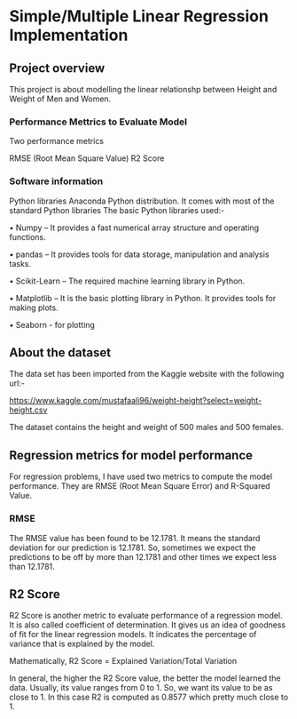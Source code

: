 # Simple/Multiple Linear Regression Implementation 

## Project overview
This project is about modelling the linear relationshp between Height and Weight of Men and Women.


### Performance Mettrics to Evaluate Model
Two performance metrics

RMSE (Root Mean Square Value)
R2 Score

### Software information
Python libraries
Anaconda Python distribution. It comes with most of the standard Python libraries The basic Python libraries used:-

• Numpy – It provides a fast numerical array structure and operating functions.

• pandas – It provides tools for data storage, manipulation and analysis tasks.

• Scikit-Learn – The required machine learning library in Python.

• Matplotlib – It is the basic plotting library in Python. It provides tools for making plots.

• Seaborn - for plotting


## About the dataset

The data set has been imported from the Kaggle website with the following url:-

https://www.kaggle.com/mustafaali96/weight-height?select=weight-height.csv

The dataset contains the height and weight of 500 males and 500 females.


## Regression metrics for model performance


For regression problems, I have used two metrics to compute the model performance. They are RMSE (Root Mean Square Error) and R-Squared Value.

### RMSE
The RMSE value has been found to be 12.1781. It means the standard deviation for our prediction is 12.1781. So, sometimes we expect the predictions to be off by more than 12.1781 and other times we expect less than 12.1781.


##  R2 Score

R2 Score is another metric to evaluate performance of a regression model. It is also called coefficient of determination. It gives us an idea of goodness of fit for the linear regression models. It indicates the percentage of variance that is explained by the model. 

Mathematically, 
R2 Score = Explained Variation/Total Variation

In general, the higher the R2 Score value, the better the model learned the data. Usually, its value ranges from 0 to 1. So, we want its value to be as close to 1. In this case R2 is computed as 0.8577 which pretty much close to 1.

